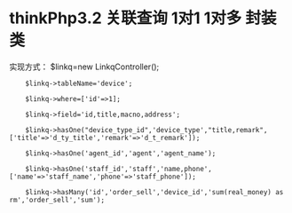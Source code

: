 # thinkPhp3.2 关联查询 1对1 1对多  封装类
实现方式：
        $linkq=new LinkqController();
        
        $linkq->tableName='device';
        
        $linkq->where=['id'=>1];
        
        $linkq->field='id,title,macno,address';
        
        $linkq->hasOne("device_type_id",'device_type',"title,remark",['title'=>'d_ty_title','remark'=>'d_t_remark']);
        
        $linkq->hasOne('agent_id','agent','agent_name');
        
        $linkq->hasOne('staff_id','staff','name,phone',['name'=>'staff_name','phone'=>'staff_phone']);
        
        $linkq->hasMany('id','order_sell','device_id','sum(real_money) as rm','order_sell','sum');

